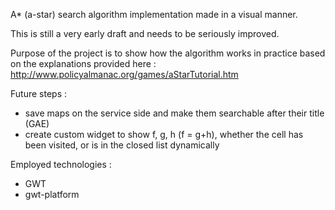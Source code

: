 A* (a-star) search algorithm implementation made in a visual manner.

This is still a very early draft and needs to be seriously improved.

Purpose of the project is to show how the algorithm works in practice
based on the explanations provided here :
http://www.policyalmanac.org/games/aStarTutorial.htm 

Future steps :
- save maps on the service side and make them searchable after their title (GAE)
- create custom widget to show f, g, h (f = g+h), whether the cell has been visited, or is in the closed list dynamically


Employed technologies :
- GWT
- gwt-platform